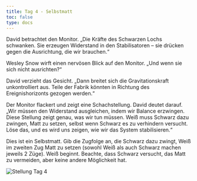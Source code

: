 ```yaml
---
title: Tag 4 - Selbstmatt
toc: false
type: docs
---
```


David betrachtet den Monitor. „Die Kräfte des Schwarzen Lochs schwanken. Sie erzeugen Widerstand in den Stabilisatoren – sie drücken gegen die Ausrichtung, die wir brauchen.“

Wesley Snow wirft einen nervösen Blick auf den Monitor. „Und wenn sie sich nicht ausrichten?“

David verzieht das Gesicht. „Dann breitet sich die Gravitationskraft unkontrolliert aus. Teile der Fabrik könnten in Richtung des Ereignishorizonts gezogen werden.“

Der Monitor flackert und zeigt eine Schachstellung. David deutet darauf. „Wir müssen den Widerstand ausgleichen, indem wir Balance erzwingen. Diese Stellung zeigt genau, was wir tun müssen. Weiß muss Schwarz dazu zwingen, Matt zu setzen, selbst wenn Schwarz es zu verhindern versucht. Löse das, und es wird uns zeigen, wie wir das System stabilisieren.“

Dies ist ein Selbstmatt. Gib die Zugfolge an, die Schwarz dazu zwingt, Weiß im zweiten Zug Matt zu setzen (sowohl Weiß als auch Schwarz machen jeweils 2 Züge). Weiß beginnt. Beachte, dass Schwarz versucht, das Matt zu vermeiden, aber keine andere Möglichkeit hat.


![Stellung Tag 4](/day4.jpg "Q5bk/6b1/5B2/8/8/8/8/KB6 w - - 0 1")
